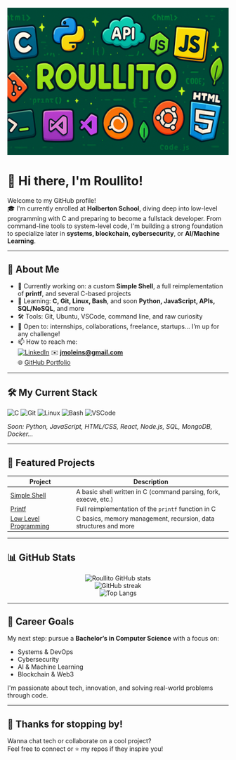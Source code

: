 <p align="center">
  <img src="https://raw.githubusercontent.com/Roullito/Roullito/main/30%20avr.%202025,%2014_55_06.png" alt="ROULLITO banner" />
</p>

# 👋 Hi there, I'm Roullito!

Welcome to my GitHub profile!  
🎓 I'm currently enrolled at **Holberton School**, diving deep into low-level programming with C and preparing to become a fullstack developer. From command-line tools to system-level code, I'm building a strong foundation to specialize later in **systems, blockchain, cybersecurity**, or **AI/Machine Learning**.

---

## 🚀 About Me

- 🔭 Currently working on: a custom **Simple Shell**, a full reimplementation of **printf**, and several C-based projects
- 🌱 Learning: **C, Git, Linux, Bash**, and soon **Python, JavaScript, APIs, SQL/NoSQL**, and more
- 🛠 Tools: Git, Ubuntu, VSCode, command line, and raw curiosity
- 💼 Open to: internships, collaborations, freelance, startups… I’m up for any challenge!
- 📫 How to reach me:  
  [![LinkedIn](https://img.shields.io/badge/LinkedIn-blue?logo=linkedin&logoColor=white)](https://www.linkedin.com/in/jules-moleins-1a8b112b2) 
  ✉️ **jmoleins@gmail.com**  
  🌐 [GitHub Portfolio](https://github.com/Roullito)

---

## 🛠️ My Current Stack

![C](https://img.shields.io/badge/C-00599C?style=for-the-badge&logo=c&logoColor=white)
![Git](https://img.shields.io/badge/Git-F05032?style=for-the-badge&logo=git&logoColor=white)
![Linux](https://img.shields.io/badge/Linux-FCC624?style=for-the-badge&logo=linux&logoColor=black)
![Bash](https://img.shields.io/badge/Bash-121011?style=for-the-badge&logo=gnubash&logoColor=white)
![VSCode](https://img.shields.io/badge/VSCode-007ACC?style=for-the-badge&logo=visual-studio-code&logoColor=white)

_Soon: Python, JavaScript, HTML/CSS, React, Node.js, SQL, MongoDB, Docker..._

---

## 📌 Featured Projects

| Project | Description |
|--------|-------------|
| [Simple Shell](https://github.com/Roullito/holbertonschool-simple_shell) | A basic shell written in C (command parsing, fork, execve, etc.) |
| [Printf](https://github.com/Roullito/holbertonschool-printf) | Full reimplementation of the `printf` function in C |
| [Low Level Programming](https://github.com/Roullito/holbertonschool-low_level_programming) | C basics, memory management, recursion, data structures and more |

---

## 📊 GitHub Stats

<p align="center">
  <img src="https://github-readme-stats.vercel.app/api?username=Roullito&show_icons=true&theme=tokyonight&count_private=true&hide=prs" alt="Roullito GitHub stats" />
  <br>
  <img src="https://github-readme-streak-stats.herokuapp.com/?user=Roullito&theme=tokyonight" alt="GitHub streak" />
  <br>
  <img src="https://github-readme-stats.vercel.app/api/top-langs/?username=Roullito&layout=compact&theme=tokyonight" alt="Top Langs" />
</p>

---

## 🎯 Career Goals

My next step: pursue a **Bachelor’s in Computer Science** with a focus on:

- Systems & DevOps
- Cybersecurity
- AI & Machine Learning
- Blockchain & Web3

I'm passionate about tech, innovation, and solving real-world problems through code.

---

## 🖖 Thanks for stopping by!

Wanna chat tech or collaborate on a cool project?  
Feel free to connect or ⭐️ my repos if they inspire you!

